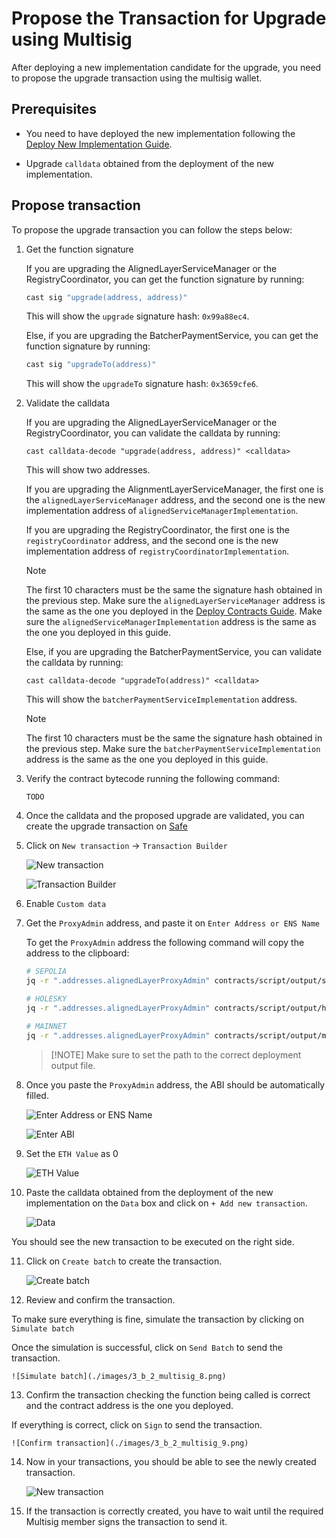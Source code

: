 # Propose the Transaction for Upgrade using Multisig

After deploying a new implementation candidate for the upgrade, you need to propose the upgrade transaction using the multisig wallet.

## Prerequisites

- You need to have deployed the new implementation following the [Deploy New Implementation Guide](./3_b_1_deploy_new_impl.md).

- Upgrade `calldata` obtained from the deployment of the new implementation.

## Propose transaction

To propose the upgrade transaction you can follow the steps below:

1. Get the function signature

    If you are upgrading the AlignedLayerServiceManager or the RegistryCoordinator, you can get the function signature by running:

    ```bash
    cast sig "upgrade(address, address)"
    ```

   This will show the `upgrade` signature hash: `0x99a88ec4`.

    Else, if you are upgrading the BatcherPaymentService, you can get the function signature by running:

    ```bash
    cast sig "upgradeTo(address)"
    ```
   
    This will show the `upgradeTo` signature hash: `0x3659cfe6`.
    
2. Validate the calldata

    If you are upgrading the AlignedLayerServiceManager or the RegistryCoordinator, you can validate the calldata by running:

    ```
    cast calldata-decode "upgrade(address, address)" <calldata>
    ```

    This will show two addresses. 
    
    If you are upgrading the AlignmentLayerServiceManager, the first one is the `alignedLayerServiceManager` address, and the second one is the new implementation address of `alignedServiceManagerImplementation`.

    If you are upgrading the RegistryCoordinator, the first one is the `registryCoordinator` address, and the second one is the new implementation address of `registryCoordinatorImplementation`.

   > [!NOTE]
   > The first 10 characters must be the same the signature hash obtained in the previous step.
   > Make sure the `alignedLayerServiceManager` address is the same as the one you deployed in the [Deploy Contracts Guide](./2_deploy_contracts.md).
   > Make sure the `alignedServiceManagerImplementation` address is the same as the one you deployed in this guide.

    Else, if you are upgrading the BatcherPaymentService, you can validate the calldata by running:

    ```
    cast calldata-decode "upgradeTo(address)" <calldata>
    ```
   
    This will show the `batcherPaymentServiceImplementation` address.

    > [!NOTE]
    > The first 10 characters must be the same the signature hash obtained in the previous step.
    > Make sure the `batcherPaymentServiceImplementation` address is the same as the one you deployed in this guide. 

3. Verify the contract bytecode running the following command:

   ```
   TODO
   ```
   
4. Once the calldata and the proposed upgrade are validated, you can create the upgrade transaction on [Safe](https://app.safe.global/home)

5. Click on `New transaction` -> `Transaction Builder`
   
   ![New transaction](./images/3_b_2_multisig_1.png)

   ![Transaction Builder](./images/3_b_2_multisig_2.png)

6. Enable `Custom data`

7. Get the `ProxyAdmin` address, and paste it on `Enter Address or ENS Name`

   To get the `ProxyAdmin` address the following command will copy the address to the clipboard:

    ```bash
    # SEPOLIA
    jq -r ".addresses.alignedLayerProxyAdmin" contracts/script/output/sepolia/alignedlayer_deployment_output.json | pbcopy
    ```

    ```bash
   # HOLESKY
   jq -r ".addresses.alignedLayerProxyAdmin" contracts/script/output/holesky/alignedlayer_deployment_output.json | pbcopy
    ```
   
    ```bash
    # MAINNET
    jq -r ".addresses.alignedLayerProxyAdmin" contracts/script/output/mainnet/alignedlayer_deployment_output.json | pbcopy
    ```
   
   >    [!NOTE]
   >    Make sure to set the path to the correct deployment output file.

8. Once you paste the `ProxyAdmin` address, the ABI should be automatically filled.

    ![Enter Address or ENS Name](./images/3_b_2_multisig_3.png)

    ![Enter ABI](./images/3_b_2_multisig_4.png)

9. Set the `ETH Value` as 0

    ![ETH Value](./images/3_b_2_multisig_5.png)

10. Paste the calldata obtained from the deployment of the new implementation on the `Data` box and click on `+ Add new transaction`.

    ![Data](./images/3_b_2_multisig_6.png)

   You should see the new transaction to be executed on the right side.

11. Click on `Create batch` to create the transaction.

    ![Create batch](./images/3_b_2_multisig_7.png)

12. Review and confirm the transaction.
   
   To make sure everything is fine, simulate the transaction by clicking on `Simulate batch`

   Once the simulation is successful, click on `Send Batch` to send the transaction.

    ![Simulate batch](./images/3_b_2_multisig_8.png)

13. Confirm the transaction checking the function being called is correct and the contract address is the one you deployed.

   If everything is correct, click on `Sign` to send the transaction.

    ![Confirm transaction](./images/3_b_2_multisig_9.png)

14. Now in your transactions, you should be able to see the newly created transaction.

    ![New transaction](./images/3_b_2_multisig_10.png)

15. If the transaction is correctly created, you have to wait until the required Multisig member signs the transaction to send it.
